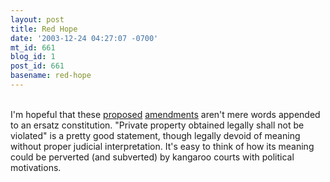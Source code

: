 ```yaml
---
layout: post
title: Red Hope
date: '2003-12-24 04:27:07 -0700'
mt_id: 661
blog_id: 1
post_id: 661
basename: red-hope
---
```

<br />I'm hopeful that these <a href="http://straitstimes.asia1.com.sg/asia/story/0,4386,226760,00.html">proposed</a> <a href="http://fpeng.peopledaily.com.cn/200312/23/eng20031223_131019.shtml">amendments</a> aren't mere words appended to an ersatz constitution. "Private property obtained legally shall not be violated" is a pretty good statement, though legally devoid of meaning without proper judicial interpretation. It's easy to think of how its meaning could be perverted (and subverted) by kangaroo courts with political motivations.<br /><br /><br />
